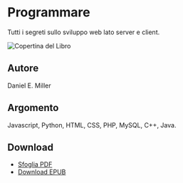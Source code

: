 # Programmare

Tutti i segreti sullo sviluppo web lato server e client.

<img src="blob:null/6762f43d-7c88-4ec9-91a6-682f0fcdeccf" alt="Copertina del Libro" />

## Autore
Daniel E. Miller

## Argomento
Javascript, Python, HTML, CSS, PHP, MySQL, C++, Java.

## Download
- [Sfoglia PDF](https://github.com/vC6FwBZFnxVXGzltMimE074NJlFiVaFnyGfRTeW/PROGRAMMARE-Tutti-i-segreti-sullo-sviluppo-web-lato-server-e-client/blob/main/PROGRAMMARE%20%E2%80%93%20Tutti%20i%20segreti%20sullo%20sviluppo%20web%20lato%20server%20e%20client.%20PYTHON%2C%20JAVA%2C%20JAVASCRIPT%2C%20C%2B--ione.%20...%20DI%20CODICE%20ED%20ESERCIZI%20(Italian%20Edition)_nodrm.pdf)
- [Download EPUB](https://github.com/vC6FwBZFnxVXGzltMimE074NJlFiVaFnyGfRTeW/PROGRAMMARE-Tutti-i-segreti-sullo-sviluppo-web-lato-server-e-client/raw/main/PROGRAMMARE%20%E2%80%93%20Tutti%20i%20segreti%20sullo%20sviluppo%20web%20lato%20server%20e%20client.%20PYTHON,%20JAVA,%20JAVASCRIPT,%20C+--ione.%20...%20DI%20CODICE%20ED%20ESERCIZI%20(Italian%20Edition)_nodrm.epub)
